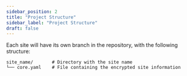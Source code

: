 ```yaml
---
sidebar_position: 2
title: "Project Structure"
sidebar_label: "Project Structure"
draft: false
---
```


Each site will have its own branch in the repository, with the following structure:

```
site_name/       # Directory with the site name
└── core.yaml    # File containing the encrypted site information
```